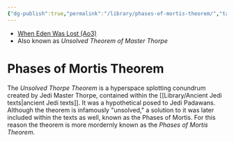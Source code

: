```yaml
---
{"dg-publish":true,"permalink":"/library/phases-of-mortis-theorem/","tags":["library"]}
---
```


- [When Eden Was Lost (Ao3)](https://archiveofourown.org/works/19334440/chapters/45992584)
- Also known as *Unsolved Theorem of Master Thorpe*
# Phases of Mortis Theorem

The *Unsolved Thorpe Theorem* is a hyperspace splotting conundrum created by Jedi Master Thorpe, contained within the [[Library/Ancient Jedi texts\|ancient Jedi texts]]. It was a hypothetical posed to Jedi Padawans. Although the theorem is infamously "unsolved," a solution to it was later included within the texts as well, known as the Phases of Mortis. For this reason the theorem is more mordernly known as the *Phases of Mortis Theorem*.